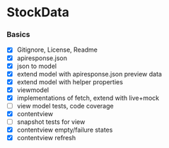 # StockData

### Basics
- [x] Gitignore, License, Readme
- [x] apiresponse.json
- [x] json to model
- [x] extend model with apiresponse.json preview data
- [x] extend model with helper properties
- [x] viewmodel
- [x] implementations of fetch, extend with live+mock
- [ ] view model tests, code coverage
- [x] contentview
- [ ] snapshot tests for view
- [x] contentview empty/failure states
- [x] contentview refresh
